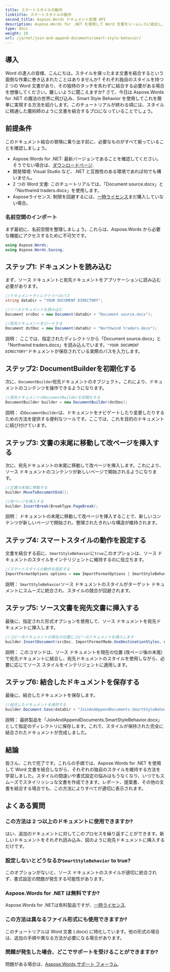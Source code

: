 ```yaml
---
title: スマートスタイルの動作
linktitle: スマートスタイルの動作
second_title: Aspose.Words ドキュメント処理 API
description: Aspose.Words for .NET を使用して Word 文書をシームレスに結合し、スタイルを保持してプロフェッショナルな結果を保証する方法を学習します。
type: docs
weight: 10
url: /ja/net/join-and-append-documents/smart-style-behavior/
---
```

## 導入

Word の達人の皆様、こんにちは。スタイルを保ったまま文書を結合するという面倒な作業に巻き込まれたことはありませんか? それぞれ独自のスタイルを持つ 2 つの Word 文書があり、その独特のタッチを失わずに結合する必要がある場合を想像してください。難しいように聞こえますか? さて、今日は Aspose.Words for .NET の魔法の世界に飛び込み、Smart Style Behavior を使用してこれを簡単に実現する方法を紹介します。このチュートリアルが終わる頃には、スタイルに精通した魔術師のように文書を結合するプロになっていることでしょう。

## 前提条件

このドキュメント結合の冒険に乗り出す前に、必要なものがすべて揃っていることを確認しましょう。

-  Aspose.Words for .NET: 最新バージョンであることを確認してください。そうでない場合は、[ダウンロードページ](https://releases.aspose.com/words/net/).
- 開発環境: Visual Studio など、.NET と互換性のある環境であれば何でも構いません。
- 2 つの Word 文書: このチュートリアルでは、「Document source.docx」と「Northwind traders.docx」を使用します。
-  Asposeライセンス: 制限を回避するには、[一時ライセンス](https://purchase.aspose.com/temporary-license/)まだ購入していない場合。

### 名前空間のインポート

まず最初に、名前空間を整理しましょう。これらは、Aspose.Words から必要な機能にアクセスするために不可欠です。

```csharp
using Aspose.Words;
using Aspose.Words.Saving;
```

## ステップ1: ドキュメントを読み込む

まず、ソース ドキュメントと宛先ドキュメントをアプリケーションに読み込む必要があります。

```csharp
//ドキュメントディレクトリへのパス
string dataDir = "YOUR DOCUMENT DIRECTORY";

//ソースドキュメントを読み込む
Document srcDoc = new Document(dataDir + "Document source.docx");

//宛先ドキュメントをロードする
Document dstDoc = new Document(dataDir + "Northwind traders.docx");
```

説明：
ここでは、指定されたディレクトリから「Document source.docx」と「Northwind traders.docx」を読み込んでいます。`"YOUR DOCUMENT DIRECTORY"`ドキュメントが保存されている実際のパスを入力します。

## ステップ2: DocumentBuilderを初期化する

次に、`DocumentBuilder`宛先ドキュメントのオブジェクト。これにより、ドキュメントのコンテンツを操作できるようになります。

```csharp
//宛先ドキュメントのDocumentBuilderを初期化する
DocumentBuilder builder = new DocumentBuilder(dstDoc);
```

説明：
の`DocumentBuilder`は、ドキュメントをナビゲートしたり変更したりするための方法を提供する便利なツールです。ここでは、これを目的のドキュメントに結び付けています。

## ステップ3: 文書の末尾に移動して改ページを挿入する

次に、宛先ドキュメントの末尾に移動して改ページを挿入します。これにより、ソース ドキュメントのコンテンツが新しいページで開始されるようになります。

```csharp
//文書の末尾に移動する
builder.MoveToDocumentEnd();

//改ページを挿入する
builder.InsertBreak(BreakType.PageBreak);
```

説明：
ドキュメントの末尾に移動して改ページを挿入することで、新しいコンテンツが新しいページで開始され、整理されたきれいな構造が維持されます。

## ステップ4: スマートスタイルの動作を設定する

文書を結合する前に、`SmartStyleBehavior`に`true`このオプションは、ソース ドキュメントのスタイルをインテリジェントに維持するのに役立ちます。

```csharp
//スマートスタイルの動作を設定する
ImportFormatOptions options = new ImportFormatOptions { SmartStyleBehavior = true };
```

説明：
`SmartStyleBehavior`ソース ドキュメントのスタイルがターゲット ドキュメントにスムーズに統合され、スタイルの競合が回避されます。

## ステップ5: ソース文書を宛先文書に挿入する

最後に、指定された形式オプションを使用して、ソース ドキュメントを宛先ドキュメントに挿入します。

```csharp
//コピー先ドキュメントの現在の位置にコピー元ドキュメントを挿入します
builder.InsertDocument(srcDoc, ImportFormatMode.UseDestinationStyles, options);
```

説明：
このコマンドは、ソース ドキュメントを現在の位置 (改ページ後の末尾) で宛先ドキュメントに結合し、宛先ドキュメントのスタイルを使用しながら、必要に応じてソース スタイルをインテリジェントに適用します。

## ステップ6: 結合したドキュメントを保存する

最後に、結合したドキュメントを保存します。

```csharp
//結合したドキュメントを保存する
builder.Document.Save(dataDir + "JoinAndAppendDocuments.SmartStyleBehavior.docx");
```

説明：
最終製品を「JoinAndAppendDocuments.SmartStyleBehavior.docx」として指定のディレクトリに保存します。これで、スタイルが保持された完全に結合されたドキュメントが完成しました。

## 結論

皆さん、これで完了です。これらの手順では、Aspose.Words for .NET を使用して Word 文書を結合しながら、それぞれの独自のスタイルを維持する方法を学習しました。スタイルの間違いや書式設定の悩みはもうなくなり、いつでもスムーズでスタイリッシュな文書を作成できます。レポート、提案書、その他の文書を結合する場合でも、この方法によりすべてが適切に表示されます。

## よくある質問

### この方法は 2 つ以上のドキュメントに使用できますか?
はい、追加のドキュメントに対してこのプロセスを繰り返すことができます。新しいドキュメントをそれぞれ読み込み、図のように宛先ドキュメントに挿入するだけです。

### 設定しないとどうなるか`SmartStyleBehavior` to true?
このオプションがないと、ソース ドキュメントのスタイルが適切に統合されず、書式設定の問題が発生する可能性があります。

### Aspose.Words for .NET は無料ですか?
 Aspose.Words for .NETは有料製品ですが、[一時ライセンス](https://purchase.aspose.com/temporary-license/).

### この方法は異なるファイル形式にも使用できますか?
このチュートリアルは Word 文書 (.docx) に特化しています。他の形式の場合は、追加の手順や異なる方法が必要になる場合があります。

### 問題が発生した場合、どこでサポートを受けることができますか?
問題がある場合は、[Aspose.Words サポート フォーラム](https://forum.aspose.com/c/words/8).
